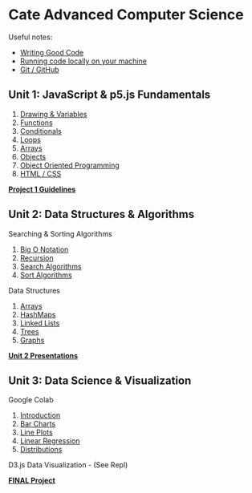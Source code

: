 # Cate Advanced Computer Science

Useful notes:
* [Writing Good Code](assets/codestyle.md)  
* [Running code locally on your machine](https://docs.google.com/document/d/1t4DEGKu5JpcNze1S_O2yPIxNuwOt_h42jRHbeq1PAQs/edit?usp=sharing)
* [Git / GitHub](unit1/09-Git/README.md)
## Unit 1: JavaScript & p5.js Fundamentals
1. [Drawing & Variables](unit1/01-Variables/README.md)
2. [Functions](unit1/02-Functions/README.md)
3. [Conditionals](unit1/03-Conditionals/README.md)
4. [Loops](unit1/04-Loops/README.md)
5. [Arrays](unit1/05-Arrays/README.md)
6. [Objects](unit1/06-Objects/README.md)
7. [Object Oriented Programming](unit1/07-OOP/README.md)
8. [HTML / CSS](unit1/08-HTML/README.md)

**[Project 1 Guidelines](unit1/project/README.md)**


## Unit 2: Data Structures & Algorithms

Searching & Sorting Algorithms  

1. [Big O Notation](unit2/algorithms/01-BigO/README.md)
2. [Recursion](unit2/algorithms/02-Recursion/README.md)
3. [Search Algorithms](unit2/algorithms/03-Search/README.md)
4. [Sort Algorithms](unit2/algorithms/04-Sort/README.md)

Data Structures 

1. [Arrays](unit2/data_structures/01-Arrays/README.md)
2. [HashMaps](unit2/data_structures/02-HashMap/README.md)
3. [Linked Lists](unit2/data_structures/03-LinkedLists/README.md)
4. [Trees](unit2/data_structures/04-Trees/README.md)
5. [Graphs](unit2/data_structures/05-Graphs/README.md)

**[Unit 2 Presentations](https://docs.google.com/document/d/1gJYTPj3N8V9IEYHUtYKv1-JzLT4yE4hSuYCYKr6MDKQ/edit?usp=sharing)**  

## Unit 3: Data Science & Visualization

Google Colab  

1. [Introduction](https://colab.research.google.com/drive/1xGiQ-AUadCCODYSoPjYrAYO8J29fdzkC?usp=sharing)
2. [Bar Charts](https://colab.research.google.com/drive/14l-Z1BP9geZn_dD7uc9Pd35ulof2B1M_?usp=sharing)
3. [Line Plots](https://colab.research.google.com/drive/1NzQA3l-b9qyqNdey9psBdgwPPhIu6flZ?usp=sharing)
4. [Linear Regression](https://colab.research.google.com/drive/1W5LMu_xFqLVBnwkRphU7-e9vpl5lMK2_?usp=sharing)
5. [Distributions](https://colab.research.google.com/drive/1bBxeljWSk7NkCEvqpPP3yhMmzStuBTXv?usp=sharing)

D3.js Data Visualization - (See Repl) 

**[FINAL Project](unit3/project/README.md)**
